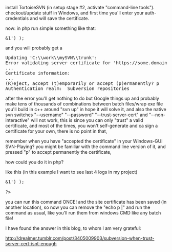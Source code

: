 install TortoiseSVN (in setup stage #2, activate "command-line tools").
checkout/update stuff in Windows, and first time you'll enter your auth-credentials and will save the certificate.

now:
in php run simple something like that:
<pre>
<?php
header('Content-Type: text/plain; charset=UTF-8');

print( shell_exec('svn log --limit 4 c:/work/mySVN/trunk  2>&1') );
</pre>

and you will probably get a 
<pre>
Updating 'C:\\work\\mySVN\\trunk':
Error validating server certificate for 'https://some.domain.com:8443':
...
Certificate information:
...
(R)eject, accept (t)emporarily or accept (p)ermanently? p
Authentication realm: <https://some.domain.com:8443> Subversion repositories
</pre>
after the error you'll get nothing to do but Google things up and probably make 
tens of thousands of combinations between batch files/wrap exe file you'll build in c++ around "svn up" in hope it will solve it, and also the native svn switches "--username" "--password" "--trust-server-cert" and "--non-interactive" will not work, this is since you can only "trust" a valid certificate, and most of the times,
you won't self-generate and ca sign a certificate for your own, there is no point in that,

remember when you have "accepted the certificate" in your Windows-GUI SVN-Playing?
you might be familiar with the command line version of it, and pressed "p" to accept permanently the certificate,

how could you do it in php?

like this (in this example I want to see last 4 logs in my project)

<pre>
<?php
header('Content-Type: text/plain; charset=UTF-8');

print( shell_exec('echo p | svn log --limit 4 c:/work/mySVN/trunk  2>&1') );

?>
</pre>


you can run this command ONCE!
and the site certificate has been saved (in another location),
so now you can remove the "echo p |"
and run the command as usual, like you'll run them from windows CMD like any batch file!


I have found the answer in this blog, to whom I am very grateful:

<a href="http://drealmer.tumblr.com/post/3405009903/subversion-when-trust-server-cert-isnt-enough" title="subversion-when-trust-server-cert-isnt-enough" target="_blank">http://drealmer.tumblr.com/post/3405009903/subversion-when-trust-server-cert-isnt-enough</a>